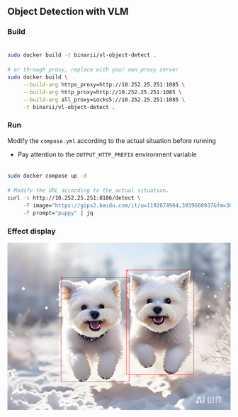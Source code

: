 ## Object Detection with VLM

### Build
```bash

sudo docker build -t binarii/vl-object-detect .

# or through proxy, replace with your own proxy server
sudo docker build \
     --build-arg https_proxy=http://10.252.25.251:1085 \
     --build-arg http_proxy=http://10.252.25.251:1085 \
     --build-arg all_proxy=socks5://10.252.25.251:1085 \
     -t binarii/vl-object-detect .

```

### Run

Modify the `compose.yml` according to the actual situation before running

- Pay attention to the `OUTPUT_HTTP_PREFIX` environment variable

```bash

sudo docker compose up -d

# Modify the URL according to the actual situation.
curl -s http://10.252.25.251:8186/detect \
     -F image="https://gips2.baidu.com/it/u=1192674964,3939660937&fm=3028&app=3028&f=JPEG&fmt=auto?w=1280&h=960" \
     -F prompt="puppy" | jq

```

### Effect display

![Sample Detection Output](./output_images/e847880800524519bf83b96d2a736155.png)
